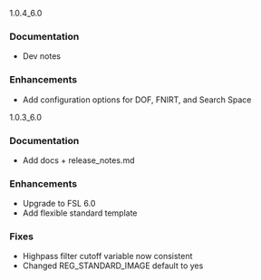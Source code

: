 1.0.4_6.0
### Documentation
- Dev notes
### Enhancements
- Add configuration options for DOF, FNIRT, and Search Space

1.0.3_6.0
### Documentation
- Add docs + release_notes.md
### Enhancements
- Upgrade to FSL 6.0
- Add flexible standard template
### Fixes
- Highpass filter cutoff variable now consistent
- Changed REG_STANDARD_IMAGE default to yes
